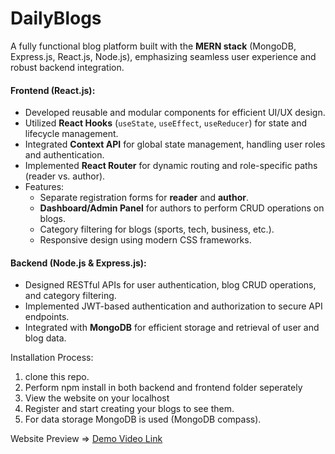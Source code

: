 # DailyBlogs
A fully functional blog platform built with the **MERN stack** (MongoDB, Express.js, React.js, Node.js), emphasizing seamless user experience and robust backend integration. 

#### **Frontend (React.js):**
- Developed reusable and modular components for efficient UI/UX design.
- Utilized **React Hooks** (`useState`, `useEffect`, `useReducer`) for state and lifecycle management.
- Integrated **Context API** for global state management, handling user roles and authentication.
- Implemented **React Router** for dynamic routing and role-specific paths (reader vs. author).
- Features:
  - Separate registration forms for **reader** and **author**.
  - **Dashboard/Admin Panel** for authors to perform CRUD operations on blogs.
  - Category filtering for blogs (sports, tech, business, etc.).
  - Responsive design using modern CSS frameworks.

#### **Backend (Node.js & Express.js):**
- Designed RESTful APIs for user authentication, blog CRUD operations, and category filtering.
- Implemented JWT-based authentication and authorization to secure API endpoints.
- Integrated with **MongoDB** for efficient storage and retrieval of user and blog data.

Installation Process:
1) clone this repo.
2) Perform npm install in both backend and frontend folder seperately
3) View the website on your localhost
4) Register and start creating your blogs to see them.
5) For data storage MongoDB is used (MongoDB compass).

Website Preview => [Demo Video Link](https://www.youtube.com/watch?v=k--KQeXOqus)



